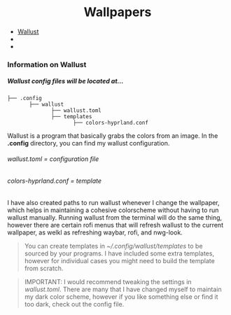 <h1 align=center>
Wallpapers
</h1>

- [Wallust](#Information-on-Wallust)
- []()
- []()


### Information on Wallust

##### Wallust config files will be located at...
```
├── .config
       ├── wallust
              ├── wallust.toml
              ├── templates
                     ├── colors-hyprland.conf
```

Wallust is a program that basically grabs the colors from an image. In the **.config** directory, you can find my wallust configuration. 

###### wallust.toml = configuration file
###### colors-hyprland.conf = template

<p>
  I have also created paths to run wallust whenever I change the wallpaper, which helps in maintaining a cohesive colorscheme without having to run wallust manually. Running wallust from the terminal will do the same thing, however there are certain rofi menus that will refresh wallust to the current wallpaper, as welkl as refreshing waybar, rofi, and nwg-look.
</p>

> You can create templates in *~/.config/wallust/templates* to be sourced by your programs. I have included some extra templates, however for individual cases you might need to build the template from scratch.

> IMPORTANT:  I would recommend tweaking the settings in *wallust.toml*. There are many that I have changed myself to maintain my dark color scheme, however if you like something else or find it too dark, check out the config file.
